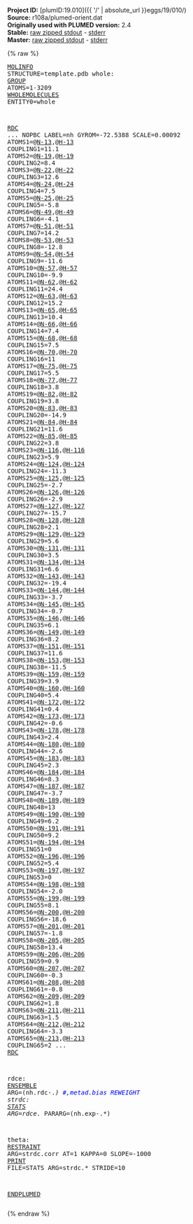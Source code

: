 **Project ID:** [plumID:19.010]({{ '/' | absolute_url }}eggs/19/010/)  
**Source:** r108a/plumed-orient.dat  
**Originally used with PLUMED version:** 2.4  
**Stable:** [raw zipped stdout](plumed-orient.dat.plumed.stdout.txt.zip) - [stderr](plumed-orient.dat.plumed.stderr)  
**Master:** [raw zipped stdout](plumed-orient.dat.plumed_master.stdout.txt.zip) - [stderr](plumed-orient.dat.plumed_master.stderr)  

{% raw %}<pre>
<a href="https://plumed.github.io/doc-master/user-doc/html/_m_o_l_i_n_f_o.html">MOLINFO</a> STRUCTURE=template.pdb
whole: <a href="https://plumed.github.io/doc-master/user-doc/html/_g_r_o_u_p.html">GROUP</a> ATOMS=1-3209
<a href="https://plumed.github.io/doc-master/user-doc/html/_w_h_o_l_e_m_o_l_e_c_u_l_e_s.html">WHOLEMOLECULES</a> ENTITY0=whole

<a href="https://plumed.github.io/doc-master/user-doc/html/_r_d_c.html">RDC</a> ...
NOPBC
LABEL=nh
GYROM=-72.5388
SCALE=0.00092 
ATOMS1=@<a href="https://plumed.github.io/doc-master/user-doc/html/_m_o_l_i_n_f_o.html">N-13</a>,@<a href="https://plumed.github.io/doc-master/user-doc/html/_m_o_l_i_n_f_o.html">H-13</a> COUPLING1=11.1
ATOMS2=@<a href="https://plumed.github.io/doc-master/user-doc/html/_m_o_l_i_n_f_o.html">N-19</a>,@<a href="https://plumed.github.io/doc-master/user-doc/html/_m_o_l_i_n_f_o.html">H-19</a> COUPLING2=8.4
ATOMS3=@<a href="https://plumed.github.io/doc-master/user-doc/html/_m_o_l_i_n_f_o.html">N-22</a>,@<a href="https://plumed.github.io/doc-master/user-doc/html/_m_o_l_i_n_f_o.html">H-22</a> COUPLING3=12.6
ATOMS4=@<a href="https://plumed.github.io/doc-master/user-doc/html/_m_o_l_i_n_f_o.html">N-24</a>,@<a href="https://plumed.github.io/doc-master/user-doc/html/_m_o_l_i_n_f_o.html">H-24</a> COUPLING4=7.5
ATOMS5=@<a href="https://plumed.github.io/doc-master/user-doc/html/_m_o_l_i_n_f_o.html">N-25</a>,@<a href="https://plumed.github.io/doc-master/user-doc/html/_m_o_l_i_n_f_o.html">H-25</a> COUPLING5=-5.8
ATOMS6=@<a href="https://plumed.github.io/doc-master/user-doc/html/_m_o_l_i_n_f_o.html">N-49</a>,@<a href="https://plumed.github.io/doc-master/user-doc/html/_m_o_l_i_n_f_o.html">H-49</a> COUPLING6=-4.1
ATOMS7=@<a href="https://plumed.github.io/doc-master/user-doc/html/_m_o_l_i_n_f_o.html">N-51</a>,@<a href="https://plumed.github.io/doc-master/user-doc/html/_m_o_l_i_n_f_o.html">H-51</a> COUPLING7=14.2
ATOMS8=@<a href="https://plumed.github.io/doc-master/user-doc/html/_m_o_l_i_n_f_o.html">N-53</a>,@<a href="https://plumed.github.io/doc-master/user-doc/html/_m_o_l_i_n_f_o.html">H-53</a> COUPLING8=-12.8
ATOMS9=@<a href="https://plumed.github.io/doc-master/user-doc/html/_m_o_l_i_n_f_o.html">N-54</a>,@<a href="https://plumed.github.io/doc-master/user-doc/html/_m_o_l_i_n_f_o.html">H-54</a> COUPLING9=-11.6
ATOMS10=@<a href="https://plumed.github.io/doc-master/user-doc/html/_m_o_l_i_n_f_o.html">N-57</a>,@<a href="https://plumed.github.io/doc-master/user-doc/html/_m_o_l_i_n_f_o.html">H-57</a> COUPLING10=-9.9
ATOMS11=@<a href="https://plumed.github.io/doc-master/user-doc/html/_m_o_l_i_n_f_o.html">N-62</a>,@<a href="https://plumed.github.io/doc-master/user-doc/html/_m_o_l_i_n_f_o.html">H-62</a> COUPLING11=24.4
ATOMS12=@<a href="https://plumed.github.io/doc-master/user-doc/html/_m_o_l_i_n_f_o.html">N-63</a>,@<a href="https://plumed.github.io/doc-master/user-doc/html/_m_o_l_i_n_f_o.html">H-63</a> COUPLING12=15.2
ATOMS13=@<a href="https://plumed.github.io/doc-master/user-doc/html/_m_o_l_i_n_f_o.html">N-65</a>,@<a href="https://plumed.github.io/doc-master/user-doc/html/_m_o_l_i_n_f_o.html">H-65</a> COUPLING13=10.4
ATOMS14=@<a href="https://plumed.github.io/doc-master/user-doc/html/_m_o_l_i_n_f_o.html">N-66</a>,@<a href="https://plumed.github.io/doc-master/user-doc/html/_m_o_l_i_n_f_o.html">H-66</a> COUPLING14=7.4
ATOMS15=@<a href="https://plumed.github.io/doc-master/user-doc/html/_m_o_l_i_n_f_o.html">N-68</a>,@<a href="https://plumed.github.io/doc-master/user-doc/html/_m_o_l_i_n_f_o.html">H-68</a> COUPLING15=7.5
ATOMS16=@<a href="https://plumed.github.io/doc-master/user-doc/html/_m_o_l_i_n_f_o.html">N-70</a>,@<a href="https://plumed.github.io/doc-master/user-doc/html/_m_o_l_i_n_f_o.html">H-70</a> COUPLING16=11
ATOMS17=@<a href="https://plumed.github.io/doc-master/user-doc/html/_m_o_l_i_n_f_o.html">N-75</a>,@<a href="https://plumed.github.io/doc-master/user-doc/html/_m_o_l_i_n_f_o.html">H-75</a> COUPLING17=5.5
ATOMS18=@<a href="https://plumed.github.io/doc-master/user-doc/html/_m_o_l_i_n_f_o.html">N-77</a>,@<a href="https://plumed.github.io/doc-master/user-doc/html/_m_o_l_i_n_f_o.html">H-77</a> COUPLING18=3.8
ATOMS19=@<a href="https://plumed.github.io/doc-master/user-doc/html/_m_o_l_i_n_f_o.html">N-82</a>,@<a href="https://plumed.github.io/doc-master/user-doc/html/_m_o_l_i_n_f_o.html">H-82</a> COUPLING19=3.8
ATOMS20=@<a href="https://plumed.github.io/doc-master/user-doc/html/_m_o_l_i_n_f_o.html">N-83</a>,@<a href="https://plumed.github.io/doc-master/user-doc/html/_m_o_l_i_n_f_o.html">H-83</a> COUPLING20=-14.9
ATOMS21=@<a href="https://plumed.github.io/doc-master/user-doc/html/_m_o_l_i_n_f_o.html">N-84</a>,@<a href="https://plumed.github.io/doc-master/user-doc/html/_m_o_l_i_n_f_o.html">H-84</a> COUPLING21=11.6
ATOMS22=@<a href="https://plumed.github.io/doc-master/user-doc/html/_m_o_l_i_n_f_o.html">N-85</a>,@<a href="https://plumed.github.io/doc-master/user-doc/html/_m_o_l_i_n_f_o.html">H-85</a> COUPLING22=3.8
ATOMS23=@<a href="https://plumed.github.io/doc-master/user-doc/html/_m_o_l_i_n_f_o.html">N-116</a>,@<a href="https://plumed.github.io/doc-master/user-doc/html/_m_o_l_i_n_f_o.html">H-116</a> COUPLING23=5.9
ATOMS24=@<a href="https://plumed.github.io/doc-master/user-doc/html/_m_o_l_i_n_f_o.html">N-124</a>,@<a href="https://plumed.github.io/doc-master/user-doc/html/_m_o_l_i_n_f_o.html">H-124</a> COUPLING24=-11.3
ATOMS25=@<a href="https://plumed.github.io/doc-master/user-doc/html/_m_o_l_i_n_f_o.html">N-125</a>,@<a href="https://plumed.github.io/doc-master/user-doc/html/_m_o_l_i_n_f_o.html">H-125</a> COUPLING25=-2.7
ATOMS26=@<a href="https://plumed.github.io/doc-master/user-doc/html/_m_o_l_i_n_f_o.html">N-126</a>,@<a href="https://plumed.github.io/doc-master/user-doc/html/_m_o_l_i_n_f_o.html">H-126</a> COUPLING26=-2.9
ATOMS27=@<a href="https://plumed.github.io/doc-master/user-doc/html/_m_o_l_i_n_f_o.html">N-127</a>,@<a href="https://plumed.github.io/doc-master/user-doc/html/_m_o_l_i_n_f_o.html">H-127</a> COUPLING27=-15.7
ATOMS28=@<a href="https://plumed.github.io/doc-master/user-doc/html/_m_o_l_i_n_f_o.html">N-128</a>,@<a href="https://plumed.github.io/doc-master/user-doc/html/_m_o_l_i_n_f_o.html">H-128</a> COUPLING28=2.1
ATOMS29=@<a href="https://plumed.github.io/doc-master/user-doc/html/_m_o_l_i_n_f_o.html">N-129</a>,@<a href="https://plumed.github.io/doc-master/user-doc/html/_m_o_l_i_n_f_o.html">H-129</a> COUPLING29=5.6
ATOMS30=@<a href="https://plumed.github.io/doc-master/user-doc/html/_m_o_l_i_n_f_o.html">N-131</a>,@<a href="https://plumed.github.io/doc-master/user-doc/html/_m_o_l_i_n_f_o.html">H-131</a> COUPLING30=3.5
ATOMS31=@<a href="https://plumed.github.io/doc-master/user-doc/html/_m_o_l_i_n_f_o.html">N-134</a>,@<a href="https://plumed.github.io/doc-master/user-doc/html/_m_o_l_i_n_f_o.html">H-134</a> COUPLING31=6.6
ATOMS32=@<a href="https://plumed.github.io/doc-master/user-doc/html/_m_o_l_i_n_f_o.html">N-143</a>,@<a href="https://plumed.github.io/doc-master/user-doc/html/_m_o_l_i_n_f_o.html">H-143</a> COUPLING32=-19.4
ATOMS33=@<a href="https://plumed.github.io/doc-master/user-doc/html/_m_o_l_i_n_f_o.html">N-144</a>,@<a href="https://plumed.github.io/doc-master/user-doc/html/_m_o_l_i_n_f_o.html">H-144</a> COUPLING33=-3.7
ATOMS34=@<a href="https://plumed.github.io/doc-master/user-doc/html/_m_o_l_i_n_f_o.html">N-145</a>,@<a href="https://plumed.github.io/doc-master/user-doc/html/_m_o_l_i_n_f_o.html">H-145</a> COUPLING34=-0.7
ATOMS35=@<a href="https://plumed.github.io/doc-master/user-doc/html/_m_o_l_i_n_f_o.html">N-146</a>,@<a href="https://plumed.github.io/doc-master/user-doc/html/_m_o_l_i_n_f_o.html">H-146</a> COUPLING35=6.1
ATOMS36=@<a href="https://plumed.github.io/doc-master/user-doc/html/_m_o_l_i_n_f_o.html">N-149</a>,@<a href="https://plumed.github.io/doc-master/user-doc/html/_m_o_l_i_n_f_o.html">H-149</a> COUPLING36=8.2
ATOMS37=@<a href="https://plumed.github.io/doc-master/user-doc/html/_m_o_l_i_n_f_o.html">N-151</a>,@<a href="https://plumed.github.io/doc-master/user-doc/html/_m_o_l_i_n_f_o.html">H-151</a> COUPLING37=11.6
ATOMS38=@<a href="https://plumed.github.io/doc-master/user-doc/html/_m_o_l_i_n_f_o.html">N-153</a>,@<a href="https://plumed.github.io/doc-master/user-doc/html/_m_o_l_i_n_f_o.html">H-153</a> COUPLING38=-11.5
ATOMS39=@<a href="https://plumed.github.io/doc-master/user-doc/html/_m_o_l_i_n_f_o.html">N-159</a>,@<a href="https://plumed.github.io/doc-master/user-doc/html/_m_o_l_i_n_f_o.html">H-159</a> COUPLING39=3.9
ATOMS40=@<a href="https://plumed.github.io/doc-master/user-doc/html/_m_o_l_i_n_f_o.html">N-160</a>,@<a href="https://plumed.github.io/doc-master/user-doc/html/_m_o_l_i_n_f_o.html">H-160</a> COUPLING40=5.4
ATOMS41=@<a href="https://plumed.github.io/doc-master/user-doc/html/_m_o_l_i_n_f_o.html">N-172</a>,@<a href="https://plumed.github.io/doc-master/user-doc/html/_m_o_l_i_n_f_o.html">H-172</a> COUPLING41=0.4
ATOMS42=@<a href="https://plumed.github.io/doc-master/user-doc/html/_m_o_l_i_n_f_o.html">N-173</a>,@<a href="https://plumed.github.io/doc-master/user-doc/html/_m_o_l_i_n_f_o.html">H-173</a> COUPLING42=-0.6
ATOMS43=@<a href="https://plumed.github.io/doc-master/user-doc/html/_m_o_l_i_n_f_o.html">N-178</a>,@<a href="https://plumed.github.io/doc-master/user-doc/html/_m_o_l_i_n_f_o.html">H-178</a> COUPLING43=2.4
ATOMS44=@<a href="https://plumed.github.io/doc-master/user-doc/html/_m_o_l_i_n_f_o.html">N-180</a>,@<a href="https://plumed.github.io/doc-master/user-doc/html/_m_o_l_i_n_f_o.html">H-180</a> COUPLING44=-2.6
ATOMS45=@<a href="https://plumed.github.io/doc-master/user-doc/html/_m_o_l_i_n_f_o.html">N-183</a>,@<a href="https://plumed.github.io/doc-master/user-doc/html/_m_o_l_i_n_f_o.html">H-183</a> COUPLING45=2.3
ATOMS46=@<a href="https://plumed.github.io/doc-master/user-doc/html/_m_o_l_i_n_f_o.html">N-184</a>,@<a href="https://plumed.github.io/doc-master/user-doc/html/_m_o_l_i_n_f_o.html">H-184</a> COUPLING46=8.3
ATOMS47=@<a href="https://plumed.github.io/doc-master/user-doc/html/_m_o_l_i_n_f_o.html">N-187</a>,@<a href="https://plumed.github.io/doc-master/user-doc/html/_m_o_l_i_n_f_o.html">H-187</a> COUPLING47=-3.7
ATOMS48=@<a href="https://plumed.github.io/doc-master/user-doc/html/_m_o_l_i_n_f_o.html">N-189</a>,@<a href="https://plumed.github.io/doc-master/user-doc/html/_m_o_l_i_n_f_o.html">H-189</a> COUPLING48=13
ATOMS49=@<a href="https://plumed.github.io/doc-master/user-doc/html/_m_o_l_i_n_f_o.html">N-190</a>,@<a href="https://plumed.github.io/doc-master/user-doc/html/_m_o_l_i_n_f_o.html">H-190</a> COUPLING49=6.2
ATOMS50=@<a href="https://plumed.github.io/doc-master/user-doc/html/_m_o_l_i_n_f_o.html">N-191</a>,@<a href="https://plumed.github.io/doc-master/user-doc/html/_m_o_l_i_n_f_o.html">H-191</a> COUPLING50=9.2
ATOMS51=@<a href="https://plumed.github.io/doc-master/user-doc/html/_m_o_l_i_n_f_o.html">N-194</a>,@<a href="https://plumed.github.io/doc-master/user-doc/html/_m_o_l_i_n_f_o.html">H-194</a> COUPLING51=0
ATOMS52=@<a href="https://plumed.github.io/doc-master/user-doc/html/_m_o_l_i_n_f_o.html">N-196</a>,@<a href="https://plumed.github.io/doc-master/user-doc/html/_m_o_l_i_n_f_o.html">H-196</a> COUPLING52=5.4
ATOMS53=@<a href="https://plumed.github.io/doc-master/user-doc/html/_m_o_l_i_n_f_o.html">N-197</a>,@<a href="https://plumed.github.io/doc-master/user-doc/html/_m_o_l_i_n_f_o.html">H-197</a> COUPLING53=0
ATOMS54=@<a href="https://plumed.github.io/doc-master/user-doc/html/_m_o_l_i_n_f_o.html">N-198</a>,@<a href="https://plumed.github.io/doc-master/user-doc/html/_m_o_l_i_n_f_o.html">H-198</a> COUPLING54=-2.0
ATOMS55=@<a href="https://plumed.github.io/doc-master/user-doc/html/_m_o_l_i_n_f_o.html">N-199</a>,@<a href="https://plumed.github.io/doc-master/user-doc/html/_m_o_l_i_n_f_o.html">H-199</a> COUPLING55=8.1
ATOMS56=@<a href="https://plumed.github.io/doc-master/user-doc/html/_m_o_l_i_n_f_o.html">N-200</a>,@<a href="https://plumed.github.io/doc-master/user-doc/html/_m_o_l_i_n_f_o.html">H-200</a> COUPLING56=-18.6
ATOMS57=@<a href="https://plumed.github.io/doc-master/user-doc/html/_m_o_l_i_n_f_o.html">N-201</a>,@<a href="https://plumed.github.io/doc-master/user-doc/html/_m_o_l_i_n_f_o.html">H-201</a> COUPLING57=-1.8
ATOMS58=@<a href="https://plumed.github.io/doc-master/user-doc/html/_m_o_l_i_n_f_o.html">N-205</a>,@<a href="https://plumed.github.io/doc-master/user-doc/html/_m_o_l_i_n_f_o.html">H-205</a> COUPLING58=13.4
ATOMS59=@<a href="https://plumed.github.io/doc-master/user-doc/html/_m_o_l_i_n_f_o.html">N-206</a>,@<a href="https://plumed.github.io/doc-master/user-doc/html/_m_o_l_i_n_f_o.html">H-206</a> COUPLING59=0.9
ATOMS60=@<a href="https://plumed.github.io/doc-master/user-doc/html/_m_o_l_i_n_f_o.html">N-207</a>,@<a href="https://plumed.github.io/doc-master/user-doc/html/_m_o_l_i_n_f_o.html">H-207</a> COUPLING60=-0.3
ATOMS61=@<a href="https://plumed.github.io/doc-master/user-doc/html/_m_o_l_i_n_f_o.html">N-208</a>,@<a href="https://plumed.github.io/doc-master/user-doc/html/_m_o_l_i_n_f_o.html">H-208</a> COUPLING61=-0.8
ATOMS62=@<a href="https://plumed.github.io/doc-master/user-doc/html/_m_o_l_i_n_f_o.html">N-209</a>,@<a href="https://plumed.github.io/doc-master/user-doc/html/_m_o_l_i_n_f_o.html">H-209</a> COUPLING62=1.8
ATOMS63=@<a href="https://plumed.github.io/doc-master/user-doc/html/_m_o_l_i_n_f_o.html">N-211</a>,@<a href="https://plumed.github.io/doc-master/user-doc/html/_m_o_l_i_n_f_o.html">H-211</a> COUPLING63=1.5
ATOMS64=@<a href="https://plumed.github.io/doc-master/user-doc/html/_m_o_l_i_n_f_o.html">N-212</a>,@<a href="https://plumed.github.io/doc-master/user-doc/html/_m_o_l_i_n_f_o.html">H-212</a> COUPLING64=-3.3
ATOMS65=@<a href="https://plumed.github.io/doc-master/user-doc/html/_m_o_l_i_n_f_o.html">N-213</a>,@<a href="https://plumed.github.io/doc-master/user-doc/html/_m_o_l_i_n_f_o.html">H-213</a> COUPLING65=2
... <a href="https://plumed.github.io/doc-master/user-doc/html/_r_d_c.html">RDC</a>

rdce: <a href="https://plumed.github.io/doc-master/user-doc/html/_e_n_s_e_m_b_l_e.html">ENSEMBLE</a> ARG=(nh\.rdc-.*) <span style="color:blue">#,metad.bias REWEIGHT</span>
strdc: <a href="https://plumed.github.io/doc-master/user-doc/html/_s_t_a_t_s.html">STATS</a> ARG=rdce.* PARARG=(nh\.exp-.*)

theta: <a href="https://plumed.github.io/doc-master/user-doc/html/_r_e_s_t_r_a_i_n_t.html">RESTRAINT</a> ARG=strdc.corr AT=1 KAPPA=0 SLOPE=-1000
<a href="https://plumed.github.io/doc-master/user-doc/html/_p_r_i_n_t.html">PRINT</a> FILE=STATS ARG=strdc.* STRIDE=10

<a href="https://plumed.github.io/doc-master/user-doc/html/_e_n_d_p_l_u_m_e_d.html">ENDPLUMED</a>
</pre>{% endraw %}
